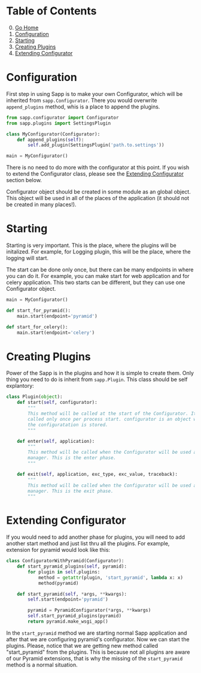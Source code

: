 # Table of Contents

0. [Go Home](../README.md)
1. [Configuration](#configuration)
2. [Starting](#starting)
3. [Creating Plugins](#creating-plugins)
4. [Extending Configurator](#extending-configurator)

# Configuration

First step in using Sapp is to make your own Configurator, which will be
inherited from `sapp.Configurator`. There you would overwrite `append_plugins`
method, whis is a place to append the plugins.

```python
from sapp.configurator import Configurator
from sapp.plugins import SettingsPlugin

class MyConfigurator(Configurator):
    def append_plugins(self):
        self.add_plugin(SettingsPlugin('path.to.settings'))

main = MyConfigurator()
```

There is no need to do more with the configurator at this point. If you wish to
extend the Configurator class, please see the [Extending Configurator](#extending-configurator)
section below.

Configurator object should be created in some module as an global object. This
object will be used in all of the places of the application (it should not be
created in many places!).

# Starting

Starting is very important. This is the place, where the plugins will be
initalized. For example, for Logging plugin, this will be the place, where the
logging will start.

The start can be done only once, but there can be many endpoints in where you
can do it. For example, you can make start for web application and for celery
application. This two starts can be different, but they can use one Configurator
object.

```python
main = MyConfigurator()

def start_for_pyramid():
    main.start(endpoint='pyramid')

def start_for_celery():
    main.start(endpoint='celery')
```

# Creating Plugins

Power of the Sapp is in the plugins and how it is simple to create them. Only
thing you need to do is inherit from `sapp.Plugin`. This class should be self
explantory:

```python
class Plugin(object):
    def start(self, configurator):
        """
        This method will be called at the start of the Configurator. It will be
        called only once per process start. configurator is an object where all
        the configuratation is stored.
        """

    def enter(self, application):
        """
        This method will be called when the Configurator will be used as context
        manager. This is the enter phase.
        """

    def exit(self, application, exc_type, exc_value, traceback):
        """
        This method will be called when the Configurator will be used as context
        manager. This is the exit phase.
        """
```

# Extending Configurator

If you would need to add another phase for plugins, you will need to add another
start method and just list thru all the plugins. For example, extension for
pyramid would look like this:

```python
class ConfiguratorWithPyramid(Configurator):
    def start_pyramid_plugins(self, pyramid):
        for plugin in self.plugins:
            method = getattr(plugin, 'start_pyramid', lambda x: x)
            method(pyramid)

    def start_pyramid(self, *args, **kwargs):
        self.start(endpoint='pyramid')

        pyramid = PyramidConfigurator(*args, **kwargs)
        self.start_pyramid_plugins(pyramid)
        return pyramid.make_wsgi_app()
```

In the `start_pyramid` method we are starting normal Sapp application and after
that we are configuring pyramid's configurator. Now we can start the plugins.
Please, notice that we are getting new method called "start_pyramid" from the
plugins. This is because not all plugins are aware of our Pyramid extensions,
that is why the missing of the `start_pyramid` method is a normal situation.
